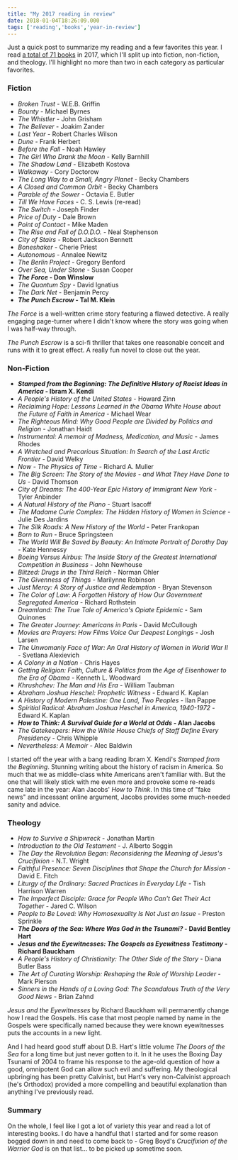 ```yaml
---
title: "My 2017 reading in review"
date: 2018-01-04T18:26:09.000
tags: ['reading','books','year-in-review']
---
```


Just a quick post to summarize my reading and a few favorites this year. I read [a total of 71 books](https://www.goodreads.com/review/list/80101-chris-hubbs?shelf=2017-reads) in 2017, which I'll split up into fiction, non-fiction, and theology. I'll highlight no more than two in each category as particular favorites.

### Fiction

- _Broken Trust_ - W.E.B. Griffin
- _Bounty_ - Michael Byrnes
- _The Whistler_ - John Grisham
- _The Believer_ - Joakim Zander
- _Last Year_ - Robert Charles Wilson
- _Dune_ - Frank Herbert
- _Before the Fall_ - Noah Hawley
- _The Girl Who Drank the Moon_ - Kelly Barnhill
- _The Shadow Land_ - Elizabeth Kostova
- _Walkaway_ - Cory Doctorow
- _The Long Way to a Small, Angry Planet_ - Becky Chambers
- _A Closed and Common Orbit_ - Becky Chambers
- _Parable of the Sower_ - Octavia E. Butler
- _Till We Have Faces_ - C. S. Lewis (re-read)
- _The Switch_ - Joseph Finder
- _Price of Duty_ - Dale Brown
- _Point of Contact_ - Mike Maden
- _The Rise and Fall of D.O.D.O._ - Neal Stephenson
- _City of Stairs_ - Robert Jackson Bennett
- _Boneshaker_ - Cherie Priest
- _Autonomous_ - Annalee Newitz
- _The Berlin Project_ - Gregory Benford
- _Over Sea, Under Stone_ - Susan Cooper
- **_The Force_ - Don Winslow**
- _The Quantum Spy_ - David Ignatius
- _The Dark Net_ - Benjamin Percy
- **_The Punch Escrow_ - Tal M. Klein**

_The Force_ is a well-written crime story featuring a flawed detective. A really engaging page-turner where I didn't know where the story was going when I was half-way through.

_The Punch Escrow_ is a sci-fi thriller that takes one reasonable conceit and runs with it to great effect. A really fun novel to close out the year.

### Non-Fiction

- **_Stamped from the Beginning: The Definitive History of Racist Ideas in America_ - Ibram X. Kendi**
- _A People's History of the United States_ - Howard Zinn
- _Reclaiming Hope: Lessons Learned in the Obama White House about the Future of Faith in America_ - Michael Wear
- _The Righteous Mind: Why Good People are Divided by Politics and Religion_ - Jonathan Haidt
- _Instrumental: A memoir of Madness, Medication, and Music_ - James Rhodes
- _A Wretched and Precarious Situation: In Search of the Last Arctic Frontier_ - David Welky
- _Now - The Physics of Time_ - Richard A. Muller
- _The Big Screen: The Story of the Movies - and What They Have Done to Us_ - David Thomson
- _City of Dreams: The 400-Year Epic History of Immigrant New York_ - Tyler Anbinder
- _A Natural History of the Piano_ - Stuart Isacoff
- _The Madame Curie Complex: The Hidden History of Women in Science_ - Julie Des Jardins
- _The Silk Roads: A New History of the World_ - Peter Frankopan
- _Born to Run_ - Bruce Springsteen
- _The World Will Be Saved by Beauty: An Intimate Portrait of Dorothy Day_ - Kate Hennessy
- _Boeing Versus Airbus: The Inside Story of the Greatest International Competition in Business_ - John Newhouse
- _Blitzed: Drugs in the Third Reich_ - Norman Ohler
- _The Givenness of Things_ - Marilynne Robinson
- _Just Mercy: A Story of Justice and Redemption_ - Bryan Stevenson
- _The Color of Law: A Forgotten History of How Our Government Segregated America_ - Richard Rothstein
- _Dreamland: The True Tale of America's Opiate Epidemic_ - Sam Quinones
- _The Greater Journey: Americans in Paris_ - David McCullough
- _Movies are Prayers: How Films Voice Our Deepest Longings_ - Josh Larsen
- _The Unwomanly Face of War: An Oral History of Women in World War II_ - Svetlana Alexievich
- _A Colony in a Nation_ - Chris Hayes
- _Getting Religion: Faith, Culture & Politics from the Age of Eisenhower to the Era of Obama_ - Kenneth L. Woodward
- _Khrushchev: The Man and His Era_ - William Taubman
- _Abraham Joshua Heschel: Prophetic Witness_ - Edward K. Kaplan
- _A History of Modern Palestine: One Land, Two Peoples_ - Ilan Pappe
- _Spiritial Radical: Abraham Joshua Heschel in America, 1940-1972_ - Edward K. Kaplan
- **_How to Think: A Survival Guide for a World at Odds_ - Alan Jacobs**
- _The Gatekeepers: How the White House Chiefs of Staff Define Every Presidency_ - Chris Whipple
- _Nevertheless: A Memoir_ - Alec Baldwin

I started off the year with a bang reading Ibram X. Kendi's _Stamped from the Beginning_. Stunning writing about the history of racism in America. So much that we as middle-class white Americans aren't familiar with. But the one that will likely stick with me even more and provoke some re-reads came late in the year: Alan Jacobs' _How to Think_. In this time of "fake news" and incessant online argument, Jacobs provides some much-needed sanity and advice.

### Theology

- _How to Survive a Shipwreck_ - Jonathan Martin
- _Introduction to the Old Testament_ - J. Alberto Soggin
- _The Day the Revolution Began: Reconsidering the Meaning of Jesus's Crucifixion_ - N.T. Wright
- _Faithful Presence: Seven Disciplines that Shape the Church for Mission_ - David E. Fitch
- _Liturgy of the Ordinary: Sacred Practices in Everyday Life_ - Tish Harrison Warren
- _The Imperfect Disciple: Grace for People Who Can't Get Their Act Together_ - Jared C. Wilson
- _People to Be Loved: Why Homosexuality Is Not Just an Issue_ - Preston Sprinkle
- **_The Doors of the Sea: Where Was God in the Tsunami?_ - David Bentley Hart**
- **_Jesus and the Eyewitnesses: The Gospels as Eyewitness Testimony_ - Richard Bauckham**
- _A People's History of Christianity: The Other Side of the Story_ - Diana Butler Bass
- _The Art of Curating Worship: Reshaping the Role of Worship Leader_ - Mark Pierson
- _Sinners in the Hands of a Loving God: The Scandalous Truth of the Very Good News_ - Brian Zahnd

_Jesus and the Eyewitnesses_ by Richard Bauckham will permanently change how I read the Gospels. His case that most people named by name in the Gospels were specifically named because they were known eyewitnesses puts the accounts in a new light.

And I had heard good stuff about D.B. Hart's little volume _The Doors of the Sea_ for a long time but just never gotten to it. In it he uses the Boxing Day Tsunami of 2004 to frame his response to the age-old question of how a good, omnipotent God can allow such evil and suffering. My theological upbringing has been pretty Calvinist, but Hart's very non-Calvinist approach (he's Orthodox) provided a more compelling and beautiful explanation than anything I've previously read.

### Summary

On the whole, I feel like I got a lot of variety this year and read a lot of interesting books. I do have a handful that I started and for some reason bogged down in and need to come back to - Greg Boyd's _Crucifixion of the Warrior God_ is on that list... to be picked up sometime soon.
